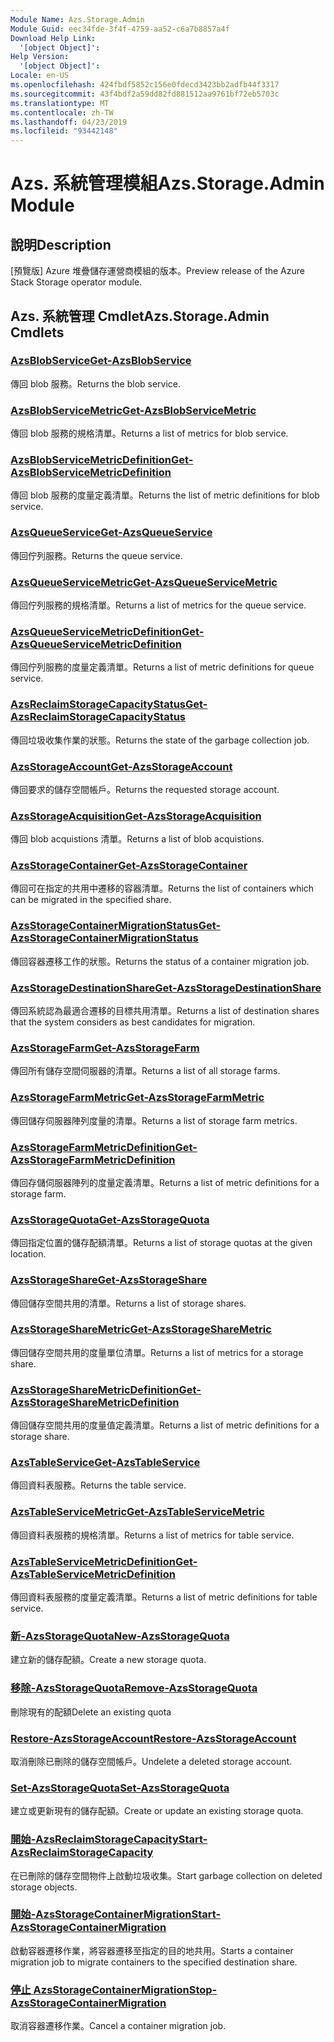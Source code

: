 ```yaml
---
Module Name: Azs.Storage.Admin
Module Guid: eec34fde-3f4f-4759-aa52-c6a7b8857a4f
Download Help Link:
  '[object Object]': 
Help Version:
  '[object Object]': 
Locale: en-US
ms.openlocfilehash: 424fbdf5852c156e0fdecd3423bb2adfb44f3317
ms.sourcegitcommit: 43f4bdf2a59dd82fd881512aa9761bf72eb5703c
ms.translationtype: MT
ms.contentlocale: zh-TW
ms.lasthandoff: 04/23/2019
ms.locfileid: "93442148"
---
```

# <span data-ttu-id="6ef79-101">Azs. 系統管理模組</span><span class="sxs-lookup"><span data-stu-id="6ef79-101">Azs.Storage.Admin Module</span></span>
## <span data-ttu-id="6ef79-102">說明</span><span class="sxs-lookup"><span data-stu-id="6ef79-102">Description</span></span>
<span data-ttu-id="6ef79-103">[預覽版] Azure 堆疊儲存運營商模組的版本。</span><span class="sxs-lookup"><span data-stu-id="6ef79-103">Preview release of the Azure Stack Storage operator module.</span></span>

## <span data-ttu-id="6ef79-104">Azs. 系統管理 Cmdlet</span><span class="sxs-lookup"><span data-stu-id="6ef79-104">Azs.Storage.Admin Cmdlets</span></span>
### [<span data-ttu-id="6ef79-105">AzsBlobService</span><span class="sxs-lookup"><span data-stu-id="6ef79-105">Get-AzsBlobService</span></span>](Get-AzsBlobService.md)
<span data-ttu-id="6ef79-106">傳回 blob 服務。</span><span class="sxs-lookup"><span data-stu-id="6ef79-106">Returns the blob service.</span></span>

### [<span data-ttu-id="6ef79-107">AzsBlobServiceMetric</span><span class="sxs-lookup"><span data-stu-id="6ef79-107">Get-AzsBlobServiceMetric</span></span>](Get-AzsBlobServiceMetric.md)
<span data-ttu-id="6ef79-108">傳回 blob 服務的規格清單。</span><span class="sxs-lookup"><span data-stu-id="6ef79-108">Returns a list of metrics for blob service.</span></span>

### [<span data-ttu-id="6ef79-109">AzsBlobServiceMetricDefinition</span><span class="sxs-lookup"><span data-stu-id="6ef79-109">Get-AzsBlobServiceMetricDefinition</span></span>](Get-AzsBlobServiceMetricDefinition.md)
<span data-ttu-id="6ef79-110">傳回 blob 服務的度量定義清單。</span><span class="sxs-lookup"><span data-stu-id="6ef79-110">Returns the list of metric definitions for blob service.</span></span>

### [<span data-ttu-id="6ef79-111">AzsQueueService</span><span class="sxs-lookup"><span data-stu-id="6ef79-111">Get-AzsQueueService</span></span>](Get-AzsQueueService.md)
<span data-ttu-id="6ef79-112">傳回佇列服務。</span><span class="sxs-lookup"><span data-stu-id="6ef79-112">Returns the queue service.</span></span>

### [<span data-ttu-id="6ef79-113">AzsQueueServiceMetric</span><span class="sxs-lookup"><span data-stu-id="6ef79-113">Get-AzsQueueServiceMetric</span></span>](Get-AzsQueueServiceMetric.md)
<span data-ttu-id="6ef79-114">傳回佇列服務的規格清單。</span><span class="sxs-lookup"><span data-stu-id="6ef79-114">Returns a list of metrics for the queue service.</span></span>

### [<span data-ttu-id="6ef79-115">AzsQueueServiceMetricDefinition</span><span class="sxs-lookup"><span data-stu-id="6ef79-115">Get-AzsQueueServiceMetricDefinition</span></span>](Get-AzsQueueServiceMetricDefinition.md)
<span data-ttu-id="6ef79-116">傳回佇列服務的度量定義清單。</span><span class="sxs-lookup"><span data-stu-id="6ef79-116">Returns a list of metric definitions for queue service.</span></span>

### [<span data-ttu-id="6ef79-117">AzsReclaimStorageCapacityStatus</span><span class="sxs-lookup"><span data-stu-id="6ef79-117">Get-AzsReclaimStorageCapacityStatus</span></span>](Get-AzsReclaimStorageCapacityStatus.md)
<span data-ttu-id="6ef79-118">傳回垃圾收集作業的狀態。</span><span class="sxs-lookup"><span data-stu-id="6ef79-118">Returns the state of the garbage collection job.</span></span>

### [<span data-ttu-id="6ef79-119">AzsStorageAccount</span><span class="sxs-lookup"><span data-stu-id="6ef79-119">Get-AzsStorageAccount</span></span>](Get-AzsStorageAccount.md)
<span data-ttu-id="6ef79-120">傳回要求的儲存空間帳戶。</span><span class="sxs-lookup"><span data-stu-id="6ef79-120">Returns the requested storage account.</span></span>

### [<span data-ttu-id="6ef79-121">AzsStorageAcquisition</span><span class="sxs-lookup"><span data-stu-id="6ef79-121">Get-AzsStorageAcquisition</span></span>](Get-AzsStorageAcquisition.md)
<span data-ttu-id="6ef79-122">傳回 blob acquistions 清單。</span><span class="sxs-lookup"><span data-stu-id="6ef79-122">Returns a list of blob acquistions.</span></span>

### [<span data-ttu-id="6ef79-123">AzsStorageContainer</span><span class="sxs-lookup"><span data-stu-id="6ef79-123">Get-AzsStorageContainer</span></span>](Get-AzsStorageContainer.md)
<span data-ttu-id="6ef79-124">傳回可在指定的共用中遷移的容器清單。</span><span class="sxs-lookup"><span data-stu-id="6ef79-124">Returns the list of containers which can be migrated in the specified share.</span></span>

### [<span data-ttu-id="6ef79-125">AzsStorageContainerMigrationStatus</span><span class="sxs-lookup"><span data-stu-id="6ef79-125">Get-AzsStorageContainerMigrationStatus</span></span>](Get-AzsStorageContainerMigrationStatus.md)
<span data-ttu-id="6ef79-126">傳回容器遷移工作的狀態。</span><span class="sxs-lookup"><span data-stu-id="6ef79-126">Returns the status of a container migration job.</span></span>

### [<span data-ttu-id="6ef79-127">AzsStorageDestinationShare</span><span class="sxs-lookup"><span data-stu-id="6ef79-127">Get-AzsStorageDestinationShare</span></span>](Get-AzsStorageDestinationShare.md)
<span data-ttu-id="6ef79-128">傳回系統認為最適合遷移的目標共用清單。</span><span class="sxs-lookup"><span data-stu-id="6ef79-128">Returns a list of destination shares that the system considers as best candidates for migration.</span></span>

### [<span data-ttu-id="6ef79-129">AzsStorageFarm</span><span class="sxs-lookup"><span data-stu-id="6ef79-129">Get-AzsStorageFarm</span></span>](Get-AzsStorageFarm.md)
<span data-ttu-id="6ef79-130">傳回所有儲存空間伺服器的清單。</span><span class="sxs-lookup"><span data-stu-id="6ef79-130">Returns a list of all storage farms.</span></span>

### [<span data-ttu-id="6ef79-131">AzsStorageFarmMetric</span><span class="sxs-lookup"><span data-stu-id="6ef79-131">Get-AzsStorageFarmMetric</span></span>](Get-AzsStorageFarmMetric.md)
<span data-ttu-id="6ef79-132">傳回儲存伺服器陣列度量的清單。</span><span class="sxs-lookup"><span data-stu-id="6ef79-132">Returns a list of storage farm metrics.</span></span>

### [<span data-ttu-id="6ef79-133">AzsStorageFarmMetricDefinition</span><span class="sxs-lookup"><span data-stu-id="6ef79-133">Get-AzsStorageFarmMetricDefinition</span></span>](Get-AzsStorageFarmMetricDefinition.md)
<span data-ttu-id="6ef79-134">傳回存儲伺服器陣列的度量定義清單。</span><span class="sxs-lookup"><span data-stu-id="6ef79-134">Returns a list of metric definitions for a storage farm.</span></span>

### [<span data-ttu-id="6ef79-135">AzsStorageQuota</span><span class="sxs-lookup"><span data-stu-id="6ef79-135">Get-AzsStorageQuota</span></span>](Get-AzsStorageQuota.md)
<span data-ttu-id="6ef79-136">傳回指定位置的儲存配額清單。</span><span class="sxs-lookup"><span data-stu-id="6ef79-136">Returns a list of storage quotas at the given location.</span></span>

### [<span data-ttu-id="6ef79-137">AzsStorageShare</span><span class="sxs-lookup"><span data-stu-id="6ef79-137">Get-AzsStorageShare</span></span>](Get-AzsStorageShare.md)
<span data-ttu-id="6ef79-138">傳回儲存空間共用的清單。</span><span class="sxs-lookup"><span data-stu-id="6ef79-138">Returns a list of storage shares.</span></span>

### [<span data-ttu-id="6ef79-139">AzsStorageShareMetric</span><span class="sxs-lookup"><span data-stu-id="6ef79-139">Get-AzsStorageShareMetric</span></span>](Get-AzsStorageShareMetric.md)
<span data-ttu-id="6ef79-140">傳回儲存空間共用的度量單位清單。</span><span class="sxs-lookup"><span data-stu-id="6ef79-140">Returns a list of metrics for a storage share.</span></span>

### [<span data-ttu-id="6ef79-141">AzsStorageShareMetricDefinition</span><span class="sxs-lookup"><span data-stu-id="6ef79-141">Get-AzsStorageShareMetricDefinition</span></span>](Get-AzsStorageShareMetricDefinition.md)
<span data-ttu-id="6ef79-142">傳回儲存空間共用的度量值定義清單。</span><span class="sxs-lookup"><span data-stu-id="6ef79-142">Returns a list of metric definitions for a storage share.</span></span>

### [<span data-ttu-id="6ef79-143">AzsTableService</span><span class="sxs-lookup"><span data-stu-id="6ef79-143">Get-AzsTableService</span></span>](Get-AzsTableService.md)
<span data-ttu-id="6ef79-144">傳回資料表服務。</span><span class="sxs-lookup"><span data-stu-id="6ef79-144">Returns the table service.</span></span>

### [<span data-ttu-id="6ef79-145">AzsTableServiceMetric</span><span class="sxs-lookup"><span data-stu-id="6ef79-145">Get-AzsTableServiceMetric</span></span>](Get-AzsTableServiceMetric.md)
<span data-ttu-id="6ef79-146">傳回資料表服務的規格清單。</span><span class="sxs-lookup"><span data-stu-id="6ef79-146">Returns a list of metrics for table service.</span></span>

### [<span data-ttu-id="6ef79-147">AzsTableServiceMetricDefinition</span><span class="sxs-lookup"><span data-stu-id="6ef79-147">Get-AzsTableServiceMetricDefinition</span></span>](Get-AzsTableServiceMetricDefinition.md)
<span data-ttu-id="6ef79-148">傳回資料表服務的度量定義清單。</span><span class="sxs-lookup"><span data-stu-id="6ef79-148">Returns a list of metric definitions for table service.</span></span>

### [<span data-ttu-id="6ef79-149">新-AzsStorageQuota</span><span class="sxs-lookup"><span data-stu-id="6ef79-149">New-AzsStorageQuota</span></span>](New-AzsStorageQuota.md)
<span data-ttu-id="6ef79-150">建立新的儲存配額。</span><span class="sxs-lookup"><span data-stu-id="6ef79-150">Create a new storage quota.</span></span>

### [<span data-ttu-id="6ef79-151">移除-AzsStorageQuota</span><span class="sxs-lookup"><span data-stu-id="6ef79-151">Remove-AzsStorageQuota</span></span>](Remove-AzsStorageQuota.md)
<span data-ttu-id="6ef79-152">刪除現有的配額</span><span class="sxs-lookup"><span data-stu-id="6ef79-152">Delete an existing quota</span></span>

### [<span data-ttu-id="6ef79-153">Restore-AzsStorageAccount</span><span class="sxs-lookup"><span data-stu-id="6ef79-153">Restore-AzsStorageAccount</span></span>](Restore-AzsStorageAccount.md)
<span data-ttu-id="6ef79-154">取消刪除已刪除的儲存空間帳戶。</span><span class="sxs-lookup"><span data-stu-id="6ef79-154">Undelete a deleted storage account.</span></span>

### [<span data-ttu-id="6ef79-155">Set-AzsStorageQuota</span><span class="sxs-lookup"><span data-stu-id="6ef79-155">Set-AzsStorageQuota</span></span>](Set-AzsStorageQuota.md)
<span data-ttu-id="6ef79-156">建立或更新現有的儲存配額。</span><span class="sxs-lookup"><span data-stu-id="6ef79-156">Create or update an existing storage quota.</span></span>

### [<span data-ttu-id="6ef79-157">開始-AzsReclaimStorageCapacity</span><span class="sxs-lookup"><span data-stu-id="6ef79-157">Start-AzsReclaimStorageCapacity</span></span>](Start-AzsReclaimStorageCapacity.md)
<span data-ttu-id="6ef79-158">在已刪除的儲存空間物件上啟動垃圾收集。</span><span class="sxs-lookup"><span data-stu-id="6ef79-158">Start garbage collection on deleted storage objects.</span></span>

### [<span data-ttu-id="6ef79-159">開始-AzsStorageContainerMigration</span><span class="sxs-lookup"><span data-stu-id="6ef79-159">Start-AzsStorageContainerMigration</span></span>](Start-AzsStorageContainerMigration.md)
<span data-ttu-id="6ef79-160">啟動容器遷移作業，將容器遷移至指定的目的地共用。</span><span class="sxs-lookup"><span data-stu-id="6ef79-160">Starts a container migration job to migrate containers to the specified destination share.</span></span>

### [<span data-ttu-id="6ef79-161">停止 AzsStorageContainerMigration</span><span class="sxs-lookup"><span data-stu-id="6ef79-161">Stop-AzsStorageContainerMigration</span></span>](Stop-AzsStorageContainerMigration.md)
<span data-ttu-id="6ef79-162">取消容器遷移作業。</span><span class="sxs-lookup"><span data-stu-id="6ef79-162">Cancel a container migration job.</span></span>

